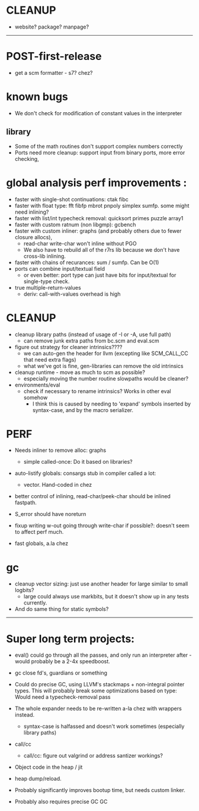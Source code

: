 # CLEANUP

* website? package? manpage?

----------------------------------------
# POST-first-release

* get a scm formatter - s7? chez?

# known bugs

* We don't check for modification of constant values in the interpreter

## library
* Some of the math routines don't support complex numbers correctly 
* Ports need more cleanup: support input from binary ports, more error checking,


# global analysis perf improvements :
  * faster with single-shot continuations: ctak fibc
  * faster with float type: fft fibfp mbrot pnpoly simplex sumfp. some might need inlining?
  * faster with list/int typecheck removal: quicksort primes puzzle array1
  * faster with custom ratnum (non libgmp): gcbench
  * faster with custom inliner: graphs (and probably others due to fewer closure allocs),
      * read-char write-char won't inline without PGO
	  * We also have to rebuild all of the r7rs lib because we don't have cross-lib inlining.
  * faster with chains of recurances: sum / sumfp.  Can be O(1)
  * ports can combine input/textual field
    * or even better: port type can just have bits for input/textual for single-type check.
  * true multiple-return-values
    * deriv: call-with-values overhead is high

# CLEANUP

* cleanup library paths (instead of usage of -I or -A, use full path)
  * can remove junk extra paths from bc.scm and eval.scm
* figure out strategy for cleaner intrinsics????
  * we can auto-gen the header for llvm (excepting like SCM_CALL_CC that need extra flags)
  * what we've got is fine, gen-libraries can remove the old intrinsics
* cleanup runtime - move as much to scm as possible?
  * especially moving the number routine slowpaths would be cleaner?
* environments/eval
  * check if necessary to rename intrinsics? Works in other eval somehow
     * I think this is caused by needing to 'expand' symbols inserted by 
	   syntax-case, and by the macro serializer.

# PERF
* Needs inliner to remove alloc: graphs
  * simple called-once: Do it based on libraries?
* auto-listify globals: consargs stub in compiler called a lot: 
  * vector. Hand-coded in chez
* better control of inlining, read-char/peek-char should be inlined fastpath.
* S_error should have noreturn
* fixup writing w-out going through write-char if possible?: doesn't seem to affect perf much.

* fast globals, a.la chez

# gc
  * cleanup vector sizing: just use another header for large similar to small logbits?
    * large could always use markbits, but it doesn't show up in any tests currently.
  * And do same thing for static symbols?

-------------
# Super long term projects:
	 
* eval() could go through all the passes, and only run an interpreter after - would probably be 
  a 2-4x speedboost.

* gc close fd's, guardians or something

* Could do precise GC, using LLVM's stackmaps + non-integral pointer types. 
     This will probably break some optimizations based on type: Would need
	 a typecheck-removal pass
	 
* The whole expander needs to be re-written a-la chez with wrappers instead.
  * syntax-case is halfassed and doesn't work sometimes (especially library paths)

* call/cc
  * call/cc: figure out valgrind or address santizer workings?

* Object code in the heap / jit
 * heap dump/reload.
 * Probably significantly improves bootup time, but needs custom linker.
 * Probably also requires precise GC GC
